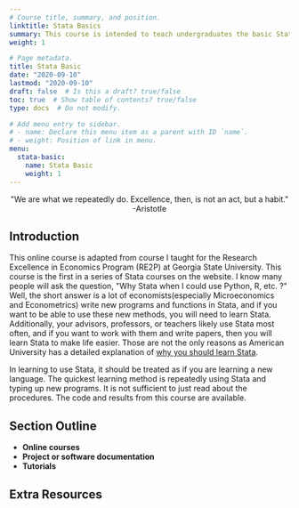 ```yaml
---
# Course title, summary, and position.
linktitle: Stata Basics
summary: This course is intended to teach undergraduates the basic Stata skills necessary for starting research papers.
weight: 1

# Page metadata.
title: Stata Basic
date: "2020-09-10"
lastmod: "2020-09-10"
draft: false  # Is this a draft? true/false
toc: true  # Show table of contents? true/false
type: docs  # Do not modify.

# Add menu entry to sidebar.
# - name: Declare this menu item as a parent with ID `name`.
# - weight: Position of link in menu.
menu:
  stata-basic:
    name: Stata Basic
    weight: 1
---
```

<center>"We are what we repeatedly do. Excellence, then, is not an act, but a habit."</center>
<center>-Aristotle</center>

## Introduction
This online course is adapted from course I taught for the Research Excellence in Economics Program (RE2P) at Georgia State University. This course is the first in a series of Stata courses on the website. I know many people will ask the question, "Why Stata when I could use Python, R, etc. ?" Well, the short answer is a lot of economists(especially Microeconomics and Econometrics) write new programs and functions in Stata, and if you want to be able to use these new methods, you will need to learn Stata. Additionally, your advisors, professors, or teachers likely use Stata most often, and if you want to work with them and write papers, then you will learn Stata to make life easier. Those are not the only reasons as American University has a detailed explanation of [why you should learn Stata][1].

In learning to use Stata, it should be treated as if you are learning a new language. The quickest learning method is repeatedly using Stata and typing up new programs. It is not sufficient to just read about the procedures. The code and results from this course are available.  



[1]: (https://programs.online.american.edu/econ/masters-economics/resources/how-stata-is-used-in-economics)

[2]: (https://stats.idre.ucla.edu/stata)
[3]: (https://www.stata.com/support/faqs)
[4]: (https://www.ssc.wisc.edu/sscc/pubs/stat.htm)





## Section Outline
* **Online courses**
* **Project or software documentation**
* **Tutorials**


## Extra Resources


